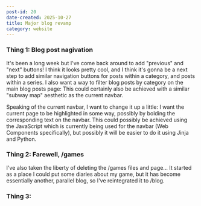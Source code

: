 ```yaml
---
post-id: 20
date-created: 2025-10-27
title: Major blog revamp
category: website
---
```

### Thing 1: Blog post nagivation

It's been a long week but I've come back around to add "previous" and "next" buttons! I think it looks pretty cool, and I think it's gonna be a next step to add similar navigation buttons for posts within a category, and posts within a series. I also want a way to filter blog posts by category on the main blog posts page: This could certainly also be achieved with a similar "subway map" aesthetic as the current navbar. 

Speaking of the current navbar, I want to change it up a little: I want the current page to be highlighted in some way, possibly by bolding the corresponding text on the navbar. This could possibly be achieved using the JavaScript which is currently being used for the navbar (Web Components specifically), but possibly it will be easier to do it using Jinja and Python.

### Thing 2: Farewell, /games

I've also taken the liberty of deleting the /games files and page... It started as a place I could put some diaries about my game, but it has become essentially another, parallel blog, so I've reintegrated it to /blog.

### Thing 3: 